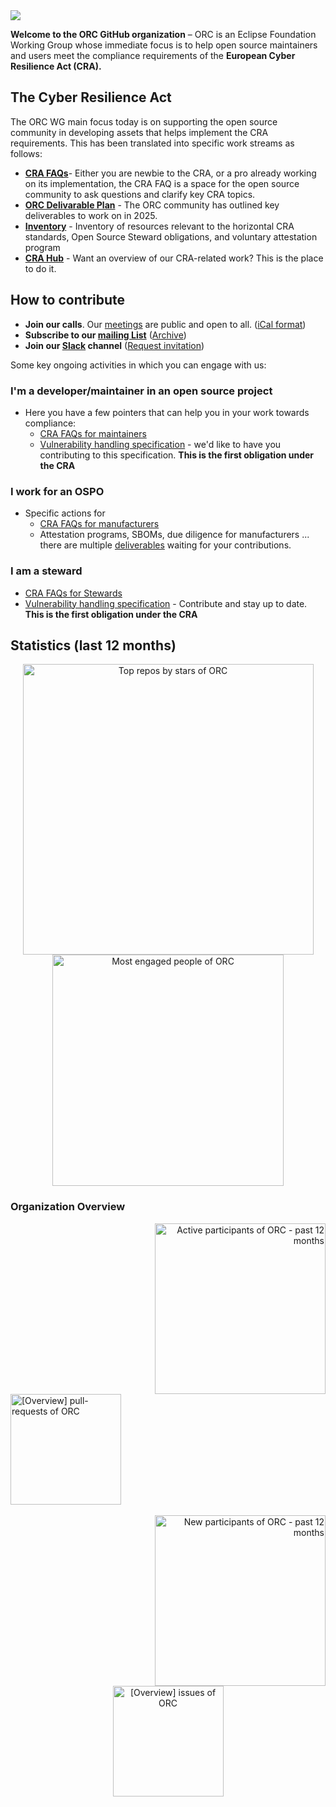  <img src="https://github.com/user-attachments/assets/e3e706de-2225-4242-84cd-a9dbe517c447" />


**Welcome to the ORC GitHub organization** – ORC is an Eclipse Foundation Working Group whose immediate focus is to help open source maintainers and users meet the compliance requirements of the **European Cyber Resilience Act (CRA).**

## The Cyber Resilience Act

The ORC WG main focus today is on supporting the open source community in developing assets that helps implement the CRA requirements. This has been translated into specific work streams as follows:
- **[CRA FAQs](https://github.com/orcwg/cra-hub)**- Either you are newbie to the CRA, or a pro already working on its implementation, the CRA FAQ is a space for the open source community to ask questions and clarify key CRA topics.
- **[ORC Delivarable Plan](https://github.com/orcwg/orcwg/tree/main/cyber-resilience-sig#deliverables)** - The ORC community has outlined key deliverables to work on in 2025.
- **[Inventory](https://github.com/orcwg/cra-hub/blob/main/inventory.md)** - Inventory of resources relevant to the horizontal CRA standards, Open Source Steward obligations, and voluntary attestation program
- **[CRA Hub](https://github.com/orcwg/cra-hub)** - Want an overview of our CRA-related work? This is the place to do it.


## How to contribute 
- **Join our calls**. Our [meetings](https://github.com/orcwg/orcwg/blob/main/MEETINGS.md) are public and open to all. ([iCal format](https://calendar.google.com/calendar/ical/c_7db8e3f13c4fac984103918a97c704bb1d619da0fdb66d33f1747849b6020aea%40group.calendar.google.com/public/basic.ics))
- **Subscribe to our [mailing List](https://accounts.eclipse.org/mailing-list/open-regulatory-compliance)** ([Archive](https://www.eclipse.org/lists/open-regulatory-compliance/maillist.html))
- **Join our [Slack](https://orcwg.slack.com/) channel** ([Request invitation](https://join.slack.com/t/orcwg/shared_invite/zt-2vi7gi5ad-re2b35i95ar3WaVF2zoZaA))

Some key ongoing activities in which you can engage with us:
### I'm a developer/maintainer in an open source project

- Here you have a few pointers that can help you in your work towards compliance:
	- [CRA FAQs for maintainers](https://github.com/orcwg/cra-hub/blob/main/faq.md#maintainers)
	- [Vulnerability handling specification](https://github.com/orcwg/vulnerability-management-spec) - we'd like to have you contributing to this specification. **This is the first obligation under the CRA**

### I work for an OSPO
- Specific actions for 
	- [CRA FAQs for manufacturers](https://github.com/orcwg/cra-hub/blob/main/faq.md#manufacturers)
	- Attestation programs, SBOMs, due diligence for manufacturers ... there are multiple [deliverables](https://github.com/orcwg/orcwg/tree/main/cyber-resilience-sig#deliverables) waiting for your contributions.

### I am a steward
- [CRA FAQs for Stewards](https://github.com/orcwg/cra-hub/blob/main/faq.md#open-source-software-stewards)
- [Vulnerability handling specification](https://github.com/orcwg/vulnerability-management-spec) - Contribute and stay up to date. **This is the first obligation under the CRA**

## Statistics (last 12 months)

<!-- Copy-paste in your Readme.md file -->

<a href="https://next.ossinsight.io/widgets/official/compose-org-stars-top-repos?owner_id=189788385&period=past_12_months" target="_blank" style="display: block" align="center">
  <picture>
    <source media="(prefers-color-scheme: dark)" srcset="https://next.ossinsight.io/widgets/official/compose-org-stars-top-repos/thumbnail.png?owner_id=189788385&period=past_12_months&image_size=4x5&color_scheme=dark" width="465" height="auto">
    <img alt="Top repos by stars of ORC" src="https://next.ossinsight.io/widgets/official/compose-org-stars-top-repos/thumbnail.png?owner_id=189788385&period=past_12_months&image_size=4x5&color_scheme=light" width="465" height="auto">
  </picture>
</a>

<!-- Made with [OSS Insight](https://ossinsight.io/) -->

<!-- Copy-paste in your Readme.md file -->

<a href="https://next.ossinsight.io/widgets/official/compose-org-engagement-scatter?owner_id=189788385&period=past_12_months" target="_blank" style="display: block" align="center">
  <picture>
    <source media="(prefers-color-scheme: dark)" srcset="https://next.ossinsight.io/widgets/official/compose-org-engagement-scatter/thumbnail.png?owner_id=189788385&period=past_12_months&image_size=5x5&color_scheme=dark" width="370" height="auto">
    <img alt="Most engaged people of ORC" src="https://next.ossinsight.io/widgets/official/compose-org-engagement-scatter/thumbnail.png?owner_id=189788385&period=past_12_months&image_size=5x5&color_scheme=light" width="370" height="auto">
  </picture>
</a>

<!-- Made with [OSS Insight](https://ossinsight.io/) -->

### Organization Overview

<!-- Copy-paste in your Readme.md file -->

<a href="https://next.ossinsight.io/widgets/official/compose-org-active-contributors?activity=active&owner_id=189788385&period=past_12_months" target="_blank" style="display: block" align="right">
  <picture>
    <source media="(prefers-color-scheme: dark)" srcset="https://next.ossinsight.io/widgets/official/compose-org-active-contributors/thumbnail.png?activity=active&owner_id=189788385&period=past_12_months&image_size=2x3&color_scheme=dark" width="273" height="auto">
    <img alt="Active participants of ORC - past 12 months" src="https://next.ossinsight.io/widgets/official/compose-org-active-contributors/thumbnail.png?activity=active&owner_id=189788385&period=past_12_months&image_size=2x3&color_scheme=light" width="273" height="auto">
  </picture>
</a>

<!-- Made with [OSS Insight](https://ossinsight.io/) -->


<!-- Copy-paste in your Readme.md file -->

<a href="https://next.ossinsight.io/widgets/official/compose-org-overview-stats?activity=pull-requests&owner_id=189788385&period=past_12_months" target="_blank" style="display: block" align="left">
  <picture>
    <source media="(prefers-color-scheme: dark)" srcset="https://next.ossinsight.io/widgets/official/compose-org-overview-stats/thumbnail.png?activity=pull-requests&owner_id=189788385&period=past_12_months&image_size=2x2&color_scheme=dark" width="177" height="auto">
    <img alt="[Overview] pull-requests of ORC" src="https://next.ossinsight.io/widgets/official/compose-org-overview-stats/thumbnail.png?activity=pull-requests&owner_id=189788385&period=past_12_months&image_size=2x2&color_scheme=light" width="177" height="auto">
  </picture>
</a>

<!-- Made with [OSS Insight](https://ossinsight.io/) -->

<br>

<!-- Copy-paste in your Readme.md file -->

<a href="https://next.ossinsight.io/widgets/official/compose-org-active-contributors?activity=new&owner_id=189788385&period=past_12_months" target="_blank" style="display: block" align="right">
  <picture>
    <source media="(prefers-color-scheme: dark)" srcset="https://next.ossinsight.io/widgets/official/compose-org-active-contributors/thumbnail.png?activity=new&owner_id=189788385&period=past_12_months&image_size=2x3&color_scheme=dark" width="273" height="auto">
    <img alt="New participants of ORC - past 12 months" src="https://next.ossinsight.io/widgets/official/compose-org-active-contributors/thumbnail.png?activity=new&owner_id=189788385&period=past_12_months&image_size=2x3&color_scheme=light" width="273" height="auto">
  </picture>
</a>

<!-- Made with [OSS Insight](https://ossinsight.io/) -->

<!-- Copy-paste in your Readme.md file -->

<a href="https://next.ossinsight.io/widgets/official/compose-org-overview-stats?activity=issues&owner_id=189788385&period=past_12_months" target="_blank" style="display: block" align="center">
  <picture>
    <source media="(prefers-color-scheme: dark)" srcset="https://next.ossinsight.io/widgets/official/compose-org-overview-stats/thumbnail.png?activity=issues&owner_id=189788385&period=past_12_months&image_size=2x2&color_scheme=dark" width="177" height="auto">
    <img alt="[Overview] issues of ORC" src="https://next.ossinsight.io/widgets/official/compose-org-overview-stats/thumbnail.png?activity=issues&owner_id=189788385&period=past_12_months&image_size=2x2&color_scheme=light" width="177" height="auto">
  </picture>
</a>

<!-- Made with [OSS Insight](https://ossinsight.io/) -->
